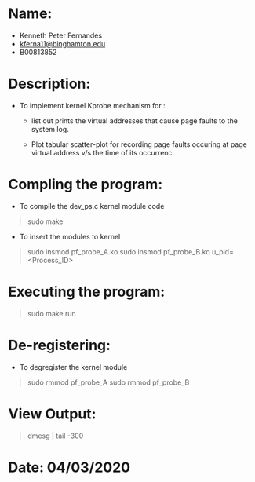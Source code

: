 # Name:
- Kenneth Peter Fernandes
- <kferna11@binghamton.edu>
- B00813852

# Description:
- To implement kernel Kprobe mechanism for :

    - list out prints the virtual addresses that cause page faults to the system log.

    - Plot tabular scatter-plot for recording page faults occuring at page virtual address v/s the time of its occurrenc.

# Compling the program:
- To compile the dev_ps.c kernel module code
 > sudo make 

- To insert the modules to kernel
 > sudo insmod pf_probe_A.ko 
 > sudo insmod pf_probe_B.ko u_pid=<Process_ID>

# Executing the program:
 > sudo make run

# De-registering:
- To degregister the kernel module
 > sudo rmmod pf_probe_A
 > sudo rmmod pf_probe_B

# View Output:
> dmesg | tail -300

# Date: 04/03/2020
